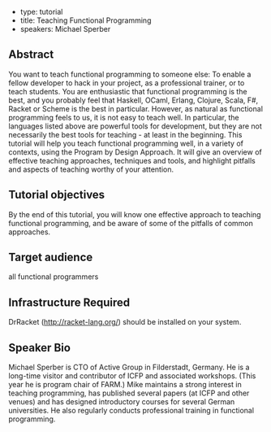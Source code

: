 - type: tutorial
- title: Teaching Functional Programming
- speakers: Michael Sperber

## Abstract
You want to teach functional programming to someone else: To enable a fellow developer to hack in your project, as a professional trainer, or to teach students.  You are enthusiastic that functional programming is the best, and you probably feel that Haskell, OCaml, Erlang, Clojure, Scala, F#, Racket or Scheme is the best in particular.  However, as natural as functional programming feels to us, it is not easy to teach well. In particular, the languages listed above are powerful tools for development, but they are not necessarily the best tools for teaching - at least in the beginning. This tutorial will help you teach functional programming well, in a variety of contexts, using the Program by Design Approach.  It will give an overview of effective teaching approaches, techniques and tools, and highlight pitfalls and aspects of teaching worthy of your attention.

## Tutorial objectives
By the end of this tutorial, you will know one effective approach to teaching functional programming, and be aware of some of the pitfalls of common approaches.

## Target audience
all functional programmers

## Infrastructure Required
DrRacket (http://racket-lang.org/) should be installed on your system.

## Speaker Bio
Michael Sperber is CTO of Active Group in Filderstadt, Germany.  He is a long-time visitor and contributor of ICFP and associated workshops.  (This year he is program chair of FARM.)  Mike maintains a strong interest in teaching programming, has published several papers (at ICFP and other venues) and has designed introductory courses for several German universities.  He also regularly conducts professional training in functional programming.